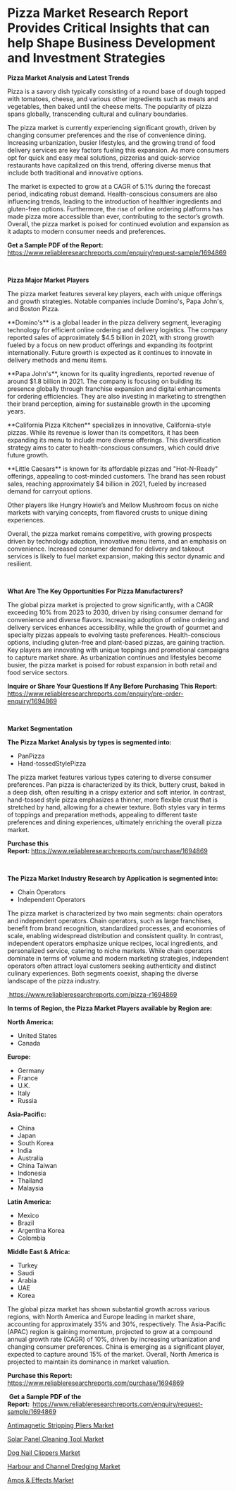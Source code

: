 <p><h1>Pizza Market Research Report Provides Critical Insights that can help Shape Business Development and Investment Strategies</h1></p><p><strong>Pizza Market Analysis and Latest Trends</strong></p>
<p><p>Pizza is a savory dish typically consisting of a round base of dough topped with tomatoes, cheese, and various other ingredients such as meats and vegetables, then baked until the cheese melts. The popularity of pizza spans globally, transcending cultural and culinary boundaries.</p><p>The pizza market is currently experiencing significant growth, driven by changing consumer preferences and the rise of convenience dining. Increasing urbanization, busier lifestyles, and the growing trend of food delivery services are key factors fueling this expansion. As more consumers opt for quick and easy meal solutions, pizzerias and quick-service restaurants have capitalized on this trend, offering diverse menus that include both traditional and innovative options.</p><p>The market is expected to grow at a CAGR of 5.1% during the forecast period, indicating robust demand. Health-conscious consumers are also influencing trends, leading to the introduction of healthier ingredients and gluten-free options. Furthermore, the rise of online ordering platforms has made pizza more accessible than ever, contributing to the sector’s growth. Overall, the pizza market is poised for continued evolution and expansion as it adapts to modern consumer needs and preferences.</p></p>
<p><strong>Get a Sample PDF of the Report:&nbsp;</strong> <a href="https://www.reliableresearchreports.com/enquiry/request-sample/1694869?utm_campaign=123&utm_medium=2&utm_source=Github&utm_content=ia&utm_term=25032025&utm_id=pizza">https://www.reliableresearchreports.com/enquiry/request-sample/1694869</a></p>
<p>&nbsp;</p>
<p><strong>Pizza Major Market Players</strong></p>
<p><p>The pizza market features several key players, each with unique offerings and growth strategies. Notable companies include Domino's, Papa John's, and Boston Pizza.</p><p>**Domino's** is a global leader in the pizza delivery segment, leveraging technology for efficient online ordering and delivery logistics. The company reported sales of approximately $4.5 billion in 2021, with strong growth fueled by a focus on new product offerings and expanding its footprint internationally. Future growth is expected as it continues to innovate in delivery methods and menu items.</p><p>**Papa John's**, known for its quality ingredients, reported revenue of around $1.8 billion in 2021. The company is focusing on building its presence globally through franchise expansion and digital enhancements for ordering efficiencies. They are also investing in marketing to strengthen their brand perception, aiming for sustainable growth in the upcoming years.</p><p>**California Pizza Kitchen** specializes in innovative, California-style pizzas. While its revenue is lower than its competitors, it has been expanding its menu to include more diverse offerings. This diversification strategy aims to cater to health-conscious consumers, which could drive future growth.</p><p>**Little Caesars** is known for its affordable pizzas and "Hot-N-Ready" offerings, appealing to cost-minded customers. The brand has seen robust sales, reaching approximately $4 billion in 2021, fueled by increased demand for carryout options.</p><p>Other players like Hungry Howie’s and Mellow Mushroom focus on niche markets with varying concepts, from flavored crusts to unique dining experiences.</p><p>Overall, the pizza market remains competitive, with growing prospects driven by technology adoption, innovative menu items, and an emphasis on convenience. Increased consumer demand for delivery and takeout services is likely to fuel market expansion, making this sector dynamic and resilient.</p></p>
<p>&nbsp;</p>
<p><strong>What Are The Key Opportunities For Pizza Manufacturers?</strong></p>
<p><p>The global pizza market is projected to grow significantly, with a CAGR exceeding 10% from 2023 to 2030, driven by rising consumer demand for convenience and diverse flavors. Increasing adoption of online ordering and delivery services enhances accessibility, while the growth of gourmet and specialty pizzas appeals to evolving taste preferences. Health-conscious options, including gluten-free and plant-based pizzas, are gaining traction. Key players are innovating with unique toppings and promotional campaigns to capture market share. As urbanization continues and lifestyles become busier, the pizza market is poised for robust expansion in both retail and food service sectors.</p></p>
<p><strong>Inquire or Share Your Questions If Any Before Purchasing This Report:</strong> <a href="https://www.reliableresearchreports.com/enquiry/pre-order-enquiry/1694869?utm_campaign=123&utm_medium=2&utm_source=Github&utm_content=ia&utm_term=25032025&utm_id=pizza">https://www.reliableresearchreports.com/enquiry/pre-order-enquiry/1694869</a></p>
<p>&nbsp;</p>
<p><strong>Market Segmentation</strong></p>
<p><strong>The Pizza Market Analysis by types is segmented into:</strong></p>
<p><ul><li>PanPizza</li><li>Hand-tossedStylePizza</li></ul></p>
<p><p>The pizza market features various types catering to diverse consumer preferences. Pan pizza is characterized by its thick, buttery crust, baked in a deep dish, often resulting in a crispy exterior and soft interior. In contrast, hand-tossed style pizza emphasizes a thinner, more flexible crust that is stretched by hand, allowing for a chewier texture. Both styles vary in terms of toppings and preparation methods, appealing to different taste preferences and dining experiences, ultimately enriching the overall pizza market.</p></p>
<p><strong>Purchase this Report:&nbsp;</strong><a href="https://www.reliableresearchreports.com/purchase/1694869?utm_campaign=123&utm_medium=2&utm_source=Github&utm_content=ia&utm_term=25032025&utm_id=pizza">https://www.reliableresearchreports.com/purchase/1694869</a></p>
<p>&nbsp;</p>
<p><strong>The Pizza Market Industry Research by Application is segmented into:</strong></p>
<p><ul><li>Chain Operators</li><li>Independent Operators</li></ul></p>
<p><p>The pizza market is characterized by two main segments: chain operators and independent operators. Chain operators, such as large franchises, benefit from brand recognition, standardized processes, and economies of scale, enabling widespread distribution and consistent quality. In contrast, independent operators emphasize unique recipes, local ingredients, and personalized service, catering to niche markets. While chain operators dominate in terms of volume and modern marketing strategies, independent operators often attract loyal customers seeking authenticity and distinct culinary experiences. Both segments coexist, shaping the diverse landscape of the pizza industry.</p></p>
<p><a href="https://www.reliableresearchreports.com/pizza-r1694869?utm_campaign=123&utm_medium=2&utm_source=Github&utm_content=ia&utm_term=25032025&utm_id=pizza">&nbsp;https://www.reliableresearchreports.com/pizza-r1694869</a></p>
<p><strong>In terms of Region, the Pizza Market Players available by Region are:</strong></p>
<p>
    <p> <strong> North America: </strong>
        <ul>
            <li>United States</li>
            <li>Canada</li>
        </ul>
        </p> 
    <p> <strong> Europe: </strong>
        <ul>
            <li>Germany</li>
            <li>France</li>
            <li>U.K.</li>
            <li>Italy</li>
            <li>Russia</li>
        </ul>
        </p> 
    <p> <strong> Asia-Pacific: </strong>
        <ul>
            <li>China</li>
            <li>Japan</li>
            <li>South Korea</li>
            <li>India</li>
            <li>Australia</li>
            <li>China Taiwan</li>
            <li>Indonesia</li>
            <li>Thailand</li>
            <li>Malaysia</li>
        </ul>
        </p> 
    <p> <strong> Latin America: </strong>
        <ul>
            <li>Mexico</li>
            <li>Brazil</li>
            <li>Argentina Korea</li>
            <li>Colombia</li>
        </ul>
        </p> 
    <p> <strong> Middle East & Africa: </strong>
        <ul>
            <li>Turkey</li>
            <li>Saudi</li>
            <li>Arabia</li>
            <li>UAE</li>
            <li>Korea</li>
        </ul>
    </p>
    </p>
<p><p>The global pizza market has shown substantial growth across various regions, with North America and Europe leading in market share, accounting for approximately 35% and 30%, respectively. The Asia-Pacific (APAC) region is gaining momentum, projected to grow at a compound annual growth rate (CAGR) of 10%, driven by increasing urbanization and changing consumer preferences. China is emerging as a significant player, expected to capture around 15% of the market. Overall, North America is projected to maintain its dominance in market valuation.</p></p>
<p><strong>Purchase this Report: </strong><a href="https://www.reliableresearchreports.com/purchase/1694869?utm_campaign=123&utm_medium=2&utm_source=Github&utm_content=ia&utm_term=25032025&utm_id=pizza">https://www.reliableresearchreports.com/purchase/1694869</a></p>
<p>&nbsp;<strong>Get a Sample PDF of the Report:&nbsp;&nbsp;</strong><a href="https://www.reliableresearchreports.com/enquiry/request-sample/1694869?utm_campaign=123&utm_medium=2&utm_source=Github&utm_content=ia&utm_term=25032025&utm_id=pizza">https://www.reliableresearchreports.com/enquiry/request-sample/1694869</a></p>
<p><strong></strong></p>
<p><p><a href="https://github.com/jugutstam/Market-Research-Report-List-1/blob/main/antimagnetic-stripping-pliers-market.md?utm_campaign=123&utm_medium=2&utm_source=Github&utm_content=ia&utm_term=25032025&utm_id=pizza">Antimagnetic Stripping Pliers Market</a></p><p><a href="https://github.com/moratronak3q/Market-Research-Report-List-1/blob/main/solar-panel-cleaning-tool-market.md?utm_campaign=123&utm_medium=2&utm_source=Github&utm_content=ia&utm_term=25032025&utm_id=pizza">Solar Panel Cleaning Tool Market</a></p><p><a href="https://github.com/pilukypalis/Market-Research-Report-List-1/blob/main/dog-nail-clippers-market.md?utm_campaign=123&utm_medium=2&utm_source=Github&utm_content=ia&utm_term=25032025&utm_id=pizza">Dog Nail Clippers Market</a></p><p><a href="https://github.com/reahmmunises/Market-Research-Report-List-1/blob/main/harbour-and-channel-dredging-market.md?utm_campaign=123&utm_medium=2&utm_source=Github&utm_content=ia&utm_term=25032025&utm_id=pizza">Harbour and Channel Dredging Market</a></p><p><a href="https://github.com/latzerelfigo48/Market-Research-Report-List-1/blob/main/amps-effects-market.md?utm_campaign=123&utm_medium=2&utm_source=Github&utm_content=ia&utm_term=25032025&utm_id=pizza">Amps & Effects Market</a></p></p>